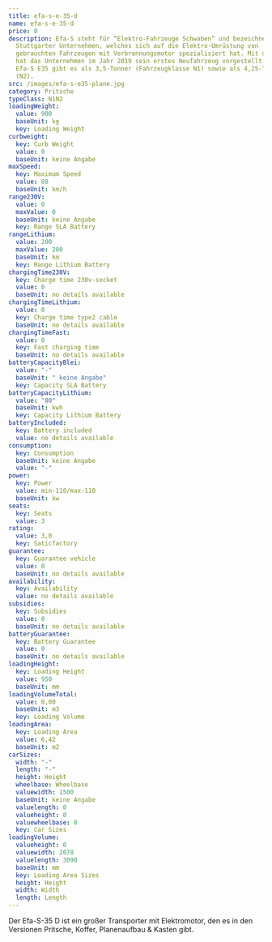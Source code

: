 ```yaml
---
title: efa-s-e-35-d
name: efa-s-e-35-d
price: 0
description: Efa-S steht für “Elektro-Fahrzeuge Schwaben” und bezeichnet ein
  Stuttgarter Unternehmen, welches sich auf die Elektro-Umrüstung von
  gebrauchten Fahrzeugen mit Verbrennungsmotor spezialisiert hat. Mit dem E35
  hat das Unternehmen im Jahr 2019 sein erstes Neufahrzeug vorgestellt. Den
  Efa-S E35 gibt es als 3,5-Tonner (Fahrzeugklasse N1) sowie als 4,25-Tonner
  (N2).
src: /images/efa-s-e35-plane.jpg
category: Pritsche
typeClass: N1N2
loadingWeight:
  value: 900
  baseUnit: kg
  key: Loading Weight
curbweight:
  key: Curb Weight
  value: 0
  baseUnit: keine Angabe
maxSpeed:
  key: Maximum Speed
  value: 88
  baseUnit: km/h
range230V:
  value: 0
  maxValue: 0
  baseUnit: keine Angabe
  key: Range SLA Battery
rangeLithium:
  value: 200
  maxValue: 200
  baseUnit: km
  key: Range Lithium Battery
chargingTime230V:
  key: Charge time 230v-socket
  value: 0
  baseUnit: no details available
chargingTimeLithium:
  value: 0
  key: Charge time type2 cable
  baseUnit: no details available
chargingTimeFast:
  value: 0
  key: Fast charging time
  baseUnit: no details available
batteryCapacityBlei:
  value: "-"
  baseUnit: " keine Angabe"
  key: Capacity SLA Battery
batteryCapacityLithium:
  value: "80"
  baseUnit: kwh
  key: Capacity Lithium Battery
batteryIncluded:
  key: Battery included
  value: no details available
consumption:
  key: Consumption
  baseUnit: keine Angabe
  value: "-"
power:
  key: Power
  value: min-110/max-110
  baseUnit: kw
seats:
  key: Seats
  value: 3
rating:
  value: 3,0
  key: Saticfactory
guarantee:
  key: Guarantee vehicle
  value: 0
  baseUnit: no details available
availability:
  key: Availability
  value: no details available
subsidies:
  key: Subsidies
  value: 0
  baseUnit: no details available
batteryGuarantee:
  key: Battery Guarantee
  value: 0
  baseUnit: no details available
loadingHeight:
  key: Loading Height
  value: 950
  baseUnit: mm
loadingVolumeTotal:
  value: 0,00
  baseUnit: m3
  key: Loading Volume
loadingArea:
  key: Loading Area
  value: 6,42
  baseUnit: m2
carSizes:
  width: "-"
  length: "-"
  height: Height
  wheelbase: Wheelbase
  valuewidth: 1500
  baseUnit: keine Angabe
  valuelength: 0
  valueheight: 0
  valuewheelbase: 0
  key: Car Sizes
loadingVolume:
  valueheight: 0
  valuewidth: 2078
  valuelength: 3090
  baseUnit: mm
  key: Loading Area Sizes
  height: Height
  width: Width
  length: Length
---
```

Der Efa-S-35 D ist ein großer Transporter mit Elektromotor, den es in den Versionen Pritsche, Koffer, Planenaufbau & Kasten gibt.